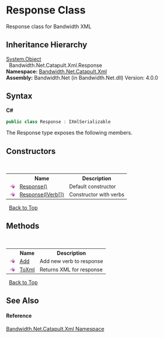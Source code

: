 ﻿# Response Class
 

Response class for Bandwidth XML


## Inheritance Hierarchy
<a href="http://msdn2.microsoft.com/en-us/library/e5kfa45b" target="_blank">System.Object</a><br />&nbsp;&nbsp;Bandwidth.Net.Catapult.Xml.Response<br />
**Namespace:**&nbsp;<a href ="N_Bandwidth_Net_Catapult_Xml.md">Bandwidth.Net.Catapult.Xml</a><br />**Assembly:**&nbsp;Bandwidth.Net (in Bandwidth.Net.dll) Version: 4.0.0

## Syntax

**C#**<br />
``` C#
public class Response : IXmlSerializable
```

The Response type exposes the following members.


## Constructors
&nbsp;<table><tr><th></th><th>Name</th><th>Description</th></tr><tr><td>![Public method](media/pubmethod.gif "Public method")</td><td><a href ="M_Bandwidth_Net_Catapult_Xml_Response__ctor.md">Response()</a></td><td>
Default constructor</td></tr><tr><td>![Public method](media/pubmethod.gif "Public method")</td><td><a href ="M_Bandwidth_Net_Catapult_Xml_Response__ctor_1.md">Response(IVerb[])</a></td><td>
Constructor with verbs</td></tr></table>&nbsp;
<a href="#response-class">Back to Top</a>

## Methods
&nbsp;<table><tr><th></th><th>Name</th><th>Description</th></tr><tr><td>![Public method](media/pubmethod.gif "Public method")</td><td><a href ="M_Bandwidth_Net_Catapult_Xml_Response_Add.md">Add</a></td><td>
Add new verb to response</td></tr><tr><td>![Public method](media/pubmethod.gif "Public method")</td><td><a href ="M_Bandwidth_Net_Catapult_Xml_Response_ToXml.md">ToXml</a></td><td>
Returns XML for response</td></tr></table>&nbsp;
<a href="#response-class">Back to Top</a>

## See Also


#### Reference
<a href ="N_Bandwidth_Net_Catapult_Xml.md">Bandwidth.Net.Catapult.Xml Namespace</a><br />